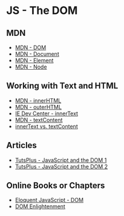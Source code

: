JS - The DOM
============

MDN
----

- [MDN - DOM](https://developer.mozilla.org/en-US/docs/Web/API/Document_Object_Model)
- [MDN - Document](https://developer.mozilla.org/en-US/docs/Web/API/document)
- [MDN - Element](https://developer.mozilla.org/en-US/docs/Web/API/Element)
- [MDN - Node](https://developer.mozilla.org/en-US/docs/Web/API/Node)

Working with Text and HTML
---------------------------

- [MDN - innerHTML](https://developer.mozilla.org/en-US/docs/Web/API/Element/innerHTML)
- [MDN - outerHTML](https://developer.mozilla.org/en-US/docs/Web/API/Element/outerHTML)
- [IE Dev Center - innerText](https://msdn.microsoft.com/library/ms533899(v=vs.85).aspx)
- [MDN - textContent](https://developer.mozilla.org/en-US/docs/Web/API/Node/textContent)
- [innerText vs. textContent](http://kellegous.com/j/2013/02/27/innertext-vs-textcontent/)

Articles
---------

- [TutsPlus - JavaScript and the DOM 1](https://code.tutsplus.com/tutorials/javascript-and-the-dom-series-lesson-1--net-3134)
- [TutsPlus - JavaScript and the DOM 2](https://code.tutsplus.com/tutorials/javascript-and-the-dom-lesson-2--net-3669)

Online Books or Chapters
--------------------------

- [Eloquent JavaScript - DOM](http://eloquentjavascript.net/13_dom.html)
- [DOM Enlightenment](http://domenlightenment.com/)
